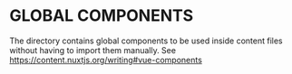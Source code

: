 # GLOBAL COMPONENTS

The directory contains global components to be used inside content files without
having to import them manually. See
<https://content.nuxtjs.org/writing#vue-components>
